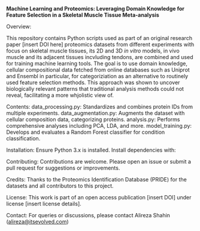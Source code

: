 **Machine Learning and Proteomics: Leveraging Domain Knowledge for Feature Selection in a Skeletal Muscle Tissue Meta-analysis**

Overview:

This repository contains Python scripts used as part of an original research paper [insert DOI here] proteomics datasets from different experiments with focus on skeletal muscle tissues, its 2D and 3D _in vitro_ models, in vivo muscle and its adjacent tissues incvluding tendons, are combined and used for training machine learning tools. The goal is to use domain knowledge, cellular compositional data fetched from online databases such as Uniprot and Ensembl in particular, for categoriziation as an alternative to routinely used feature selection methods. This approach was shown to uncover biologically relevant patterns that traditional analysis methods could not reveal, facilitating a more whjolistic view of.

Contents:
data_processing.py: Standardizes and combines protein IDs from multiple experiments.
data_augmentation.py: Augments the dataset with cellular composition data, categorizing proteins.
analysis.py: Performs comprehensive analyses including PCA, LDA, and more.
model_training.py: Develops and evaluates a Random Forest classifier for condition classification.

Installation:
Ensure Python 3.x is installed. Install dependencies with:

Contributing:
Contributions are welcome. Please open an issue or submit a pull request for suggestions or improvements.

Credits:
Thanks to the Proteomics Identification Database (PRIDE) for the datasets and all contributors to this project.

License:
This work is part of an open access publication [insert DOI] under license [insert license details].

Contact:
For queries or discussions, please contact Alireza Shahin (alireza@itsevolved.com)
